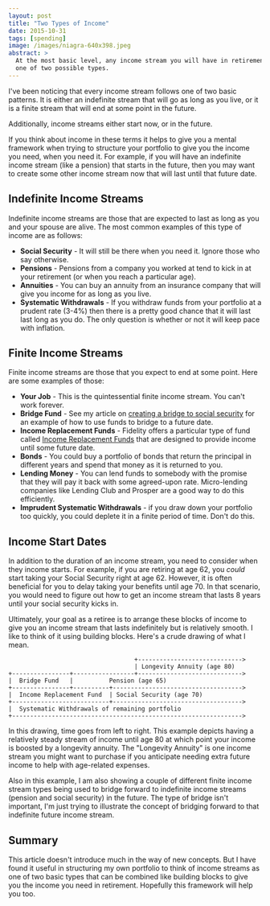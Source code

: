 ```yaml
---
layout: post
title: "Two Types of Income"
date: 2015-10-31
tags: [spending]
image: /images/niagra-640x398.jpeg
abstract: >
  At the most basic level, any income stream you will have in retirement has
  one of two possible types.
---
```

I've been noticing that every income stream follows one of two basic patterns.
It is either an indefinite stream that will go as long as you live, or it is
a finite stream that will end at some point in the future.

Additionally, income streams either start now, or in the future.

If you think about income in these terms it helps to give you a mental
framework when trying to structure your portfolio
to give you the income you need, when you need it.  For example, if you will have
an indefinite income stream (like a pension) that starts in the future,
then you may want to create some other income stream now that will last until that
future date.

## Indefinite Income Streams

Indefinite income streams are those that are expected to last as long as you
and your spouse are alive.  The most common examples of this type of income are
as follows:

 * **Social Security** - It will still be there when you need it.  Ignore those
 who say otherwise.
 * **Pensions** - Pensions from a company you worked at tend to kick in at your
 retirement (or when you reach a particular age).
 * **Annuities** - You can buy an annuity from an insurance company that will give
 you income for as long as you live.
 * **Systematic Withdrawals** - If you withdraw funds from your portfolio at a prudent
  rate (3-4%) then there is a pretty good chance that it will last last long as you do.
  The only question is whether or not it will keep pace with inflation.

## Finite Income Streams

Finite income streams are those that you expect to end at some point.  Here are
some examples of those:

 * **Your Job** - This is the quintessential finite income stream.  You can't work
  forever.
* **Bridge Fund** - See my article on [creating a bridge to social security](./building-a-bridge-to-social-security)
 for an example of how to use funds to bridge to a future date.
 * **Income Replacement Funds** - Fidelity offers a particular type of fund called
[Income Replacement Funds](http://moneyover55.about.com/od/investmentincome/a/incomereplacement.htm)
that are designed to provide income until some future date.
 * **Bonds** - You could buy a portfolio of bonds that return the principal in different
years and spend that money as it is returned to you.
 * **Lending Money** - You can lend funds to somebody with the promise that they
 will pay it back with some agreed-upon rate.  Micro-lending companies like Lending
 Club and Prosper are a good way to do this efficiently.
 * **Imprudent Systematic Withdrawals** - if you draw down your portfolio too quickly,
 you could deplete it in a finite period of time.  Don't do this.

## Income Start Dates

In addition to the duration of an income stream, you need to consider when they
income starts.  For example, if you are retiring at age 62, you *could* start taking your
Social Security right at age 62.  However, it is often beneficial for you to delay
taking your benefits until age 70.  In that scenario, you would need to figure out
how to get an income stream that lasts 8 years until your social security kicks in.

Ultimately, your goal as a retiree is to arrange these blocks of income to give you
an income stream that lasts indefinitely but is relatively smooth.  I like to think
of it using building blocks.  Here's a crude drawing of what I mean.

                                       +----------------------------->
                                       | Longevity Annuity (age 80)
    +----------------+-----------------+----------------------------->
    |  Bridge Fund   |          Pension (age 65)
    +----------------+----------+------------------------------------>
    |  Income Replacement Fund  | Social Security (age 70)
    +---------------------------+------------------------------------>
    |  Systematic Withdrawals of remaining portfolio
    +---------------------------------------------------------------->

In this drawing, time goes from left to right.
This example depicts having a relatively steady stream of income until age 80
at which point your income is boosted by a longevity annuity.
The "Longevity Annuity" is one income stream you might want to purchase if you
anticipate needing extra future income to help with age-related expenses.

Also in this example, I am also showing a couple of different finite income stream types being
used to bridge forward to indefinite income streams (pension and social security)
in the future.  The type of bridge isn't important, I'm just trying to illustrate
the concept of bridging forward to that indefinite future income stream.

## Summary

This article doesn't introduce much in the way of new concepts.  But I have found
it useful in structuring my own portfolio to think of income streams as one of two
basic types that can be combined like building blocks to give you the income you
need in retirement.  Hopefully this framework will help you too.
